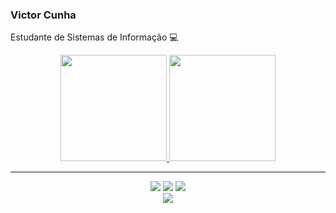 ### Victor Cunha

Estudante de Sistemas de Informação :computer:
<!---
- CodePen: https://codepen.io/victorhcunha
- Replit: https://replit.com/@victorhcunha
- Codewars: https://www.codewars.com/users/victorhcunha
-->

 <div align="center">
  <a href="https://github.com/victorhcunha">
  <img height="170em"  src="https://github-readme-stats.vercel.app/api?username=victorhcunha&theme=dark&count_private=true&show_icons=true"/>
  <img height="170em"  src="https://github-readme-stats.vercel.app/api/top-langs/?username=victorhcunha&theme=dark&layout=compact"/>
</div>
 
 ---

<div align="center"> 
  <a href="mailto:vhrc@cin.ufpe.br"><img src="https://img.shields.io/badge/Gmail-D14836?style=for-the-badge&logo=gmail&logoColor=white" target="_blank"></a>
  <a href="https://www.instagram.com/victorh_cunha/" target="_blank"><img src="https://img.shields.io/badge/-Instagram-%23E4405F?style=for-the-badge&logo=instagram&logoColor=white" target="_blank"></a>
  <a href="https://www.linkedin.com/in/vhcunha" target="_blank"><img src="https://img.shields.io/badge/-LinkedIn-%230077B5?style=for-the-badge&logo=linkedin&logoColor=white" target="_blank"></a>
</div>
 
<div align="center">
  <a href="https://github.com/victorhcunha">
  <img src="https://github.com/victorhcunha/victorhcunha/blob/output/github-contribution-grid-snake.svg"
</div>
